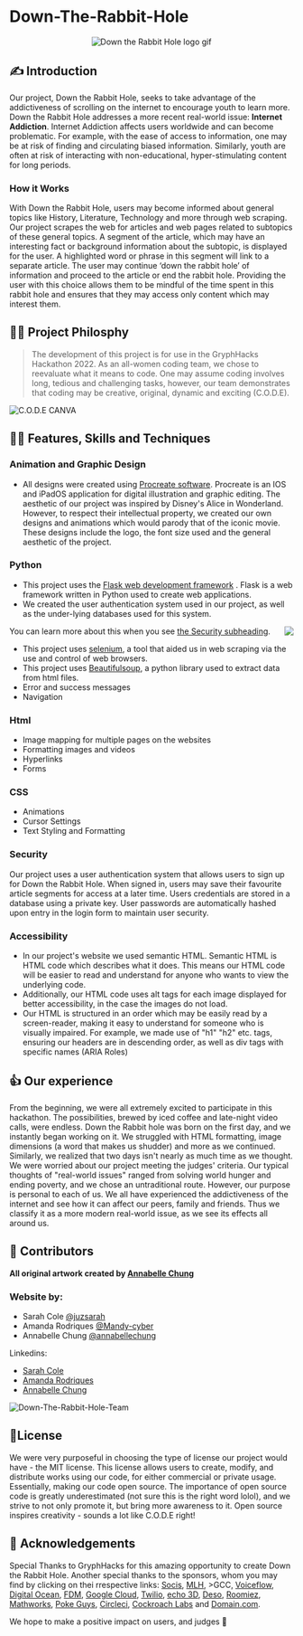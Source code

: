 # Down-The-Rabbit-Hole
<p align="center">

<img src=https://github.com/Mandy-cyber/Down-The-Rabbit-Hole/blob/main/downtherabbitholelogogif.gif alt="Down the Rabbit Hole logo gif" >
  
</p>


## ✍️ Introduction
Our project, Down the Rabbit Hole, seeks to take advantage of the addictiveness of scrolling on the internet to encourage youth to learn more. Down the Rabbit Hole addresses a more recent real-world issue: __Internet Addiction__. Internet Addiction affects users worldwide and can become problematic. For example, with the ease of access to information, one may be at risk of finding and circulating biased information. Similarly, youth are often at risk of interacting with non-educational, hyper-stimulating content for long periods. 
### How it Works
With Down the Rabbit Hole, users may become informed about general topics like History, Literature, Technology and more through web scraping. Our project scrapes the web for articles and web pages related to subtopics of these general topics. A segment of the article, which may have an interesting fact or background information about the subtopic, is displayed for the user. A highlighted word or phrase in this segment will link to a separate article. The user may continue ‘down the rabbit hole’ of information and proceed to the article or end the rabbit hole. Providing the user with this choice allows them to be mindful of the time spent in this rabbit hole and ensures that they may access only content which may interest them.

## 👩‍🏫 Project Philosphy
> The development of this project is for use in the GryphHacks Hackathon 2022. As an all-women coding team, we chose to reevaluate what it means to code. One may assume coding involves long, tedious and challenging tasks, however, our team demonstrates that coding may be creative, original, dynamic and exciting (C.O.D.E).

<img align="center" src=https://github.com/Mandy-cyber/Down-The-Rabbit-Hole/blob/main/C%20O%20D%20E.png alt="C.O.D.E CANVA">


## 👩‍💻 Features, Skills and Techniques
### Animation and Graphic Design
 - All designs were created using [Procreate software](https://procreate.art/).
 Procreate is an IOS and iPadOS application for digital illustration and graphic editing. The aesthetic of our project was inspired by Disney's Alice in Wonderland. However, to respect their intellectual property, we created our own designs and animations which would parody that of the iconic movie. These designs include the logo, the font size used and the general aesthetic of the project.
### Python
 - This project uses the [Flask web development framework](https://flask.palletsprojects.com/en/2.1.x/) .
 Flask is a web framework written in Python used to create web applications.
 - We created the user authentication system used in our project, as well as the under-lying databases used for this system. 
 <img align="right" src=https://github.com/Mandy-cyber/Down-The-Rabbit-Hole/blob/main/screnshotofcode.jpg >
 
 
 You can learn more about this when you see [the Security subheading](https://github.com/Mandy-cyber/Down-The-Rabbit-Hole/blob/main/README.md#security).
 - This project uses [selenium](https://selenium-python.readthedocs.io/), a tool that aided us in web scraping via the use and control of web browsers.
 - This project uses [Beautifulsoup](https://www.crummy.com/software/BeautifulSoup/bs4/doc/), a python library used to extract data from html files.
 - Error and success messages
 - Navigation
 
### Html
- Image mapping for multiple pages on the websites
- Formatting images and videos
- Hyperlinks
- Forms
### CSS
- Animations
- Cursor Settings
- Text Styling and Formatting
### Security 
Our project uses a user authentication system that allows users to sign up for Down the Rabbit Hole. When signed in, users may save their favourite article segments for access at a later time. 
Users credentials are stored in a database using a private key. User passwords are automatically hashed upon entry in the login form to maintain user security.
### Accessibility 

- In our project's website we used semantic HTML. Semantic HTML is HTML code which describes what it does. This means our HTML code will be easier to read and understand for anyone who wants to view the underlying code. 
- Additionally, our HTML code uses alt tags for each image displayed for better accessibility, in the case the images do not load.
- Our HTML is structured in an order which may be easily read by a screen-reader, making it easy to understand for someone who is visually impaired. For example, we made use of "h1" "h2" etc. tags, ensuring our headers are in descending order, as well as div tags with specific names (ARIA Roles)
  

## 👍 Our experience
From the beginning, we were all extremely excited to participate in this hackathon. The possibilities, brewed by iced coffee and late-night video calls, were endless. Down the Rabbit hole was born on the first day, and we instantly began working on it. We struggled with HTML formatting, image dimensions (a word that makes us shudder) and more as we continued. Similarly, we realized that two days isn't nearly as much time as we thought. 
We were worried about our project meeting the judges' criteria. Our typical thoughts of "real-world issues" ranged from solving world hunger and ending poverty, and we chose an untraditional route. However, our purpose is personal to each of us. We all have experienced the addictiveness of the internet and see how it can affect our peers, family and friends. Thus we classify it as a more modern real-world issue, as we see its effects all around us. 
## 👏 Contributors
**All original artwork created by [Annabelle Chung](https://github.com/annabellechung)**
### Website by:
- Sarah Cole [@juzsarah](https://github.com/juzsarah)
- Amanda Rodriques [@Mandy-cyber](https://github.com/Mandy-cyber)
- Annabelle Chung [@annabellechung](https://github.com/annabellechung)

Linkedins:
- [Sarah Cole](https://www.linkedin.com/in/sarah-cole-8317b01b6/)
- [Amanda Rodriques](https://www.linkedin.com/in/amanda-rodriques-725613217/)
- [Annabelle Chung](https://www.linkedin.com/in/annabelle-chung-57a040204/)

![Down-The-Rabbit-Hole-Team](https://github.com/Mandy-cyber/Down-The-Rabbit-Hole/blob/main/collaborators.jpeg)
## 🔐License

We were very purposeful in choosing the type of license our project would have - the MIT license. This license allows users to create, modify, and distribute works using our code, for either commercial or private usage. Essentially, making our code open source. The importance of open source code is greatly underestimated (not sure this is the right word lolol), and we strive to not only promote it, but bring more awareness to it. Open source inspires creativity - sounds a lot like C.O.D.E right!

## 🙏 Acknowledgements
Special Thanks to GryphHacks for this amazing opportunity to create Down the Rabbit Hole. Another special thanks to the sponsors, whom you may find by clicking on thei rrespective links: [Socis](https://socis.ca/), [MLH](https://mlh.io/), >GCC, [Voiceflow](https://www.voiceflow.com/), [Digital Ocean](https://www.digitalocean.com/), [FDM](https://fdm-www-app-fdm-www-app-stage.azurewebsites.net/en-ca/ca-home/), [Google Cloud](https://cloud.google.com/), [Twilio](https://www.twilio.com/), [echo 3D](https://www.echo3d.co/), [Deso](https://www.deso.org/), [Roomiez](https://www.roomiez.ca/), [Mathworks](https://www.mathworks.com/), [Poke Guys](https://www.pokeguys.ca/), [Circleci](https://circleci.com/), [Cockroach Labs](https://www.cockroachlabs.com/product/) and [Domain.com](https://www.domain.com/).

We hope to make a positive impact on users, and judges 💛
